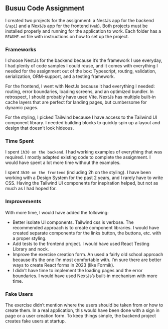 ## Busuu Code Assignment
I created two projects for the assignment: a NestJs app for the backend (`/api`) and a NextJs app for the frontend (`web`). Both projects must be installed properly and running for the application to work. Each folder has a `README.md` file with instructions on how to set up the project.

### Frameworks
I choose NestJs for the backend because it’s the framework I use everyday, I had plenty of code samples I could reuse, and it comes with everything I needed for the assignment out of the box: Typescript, routing, validation, serialization, ORM-support, and a testing framework.

For the frontend, I went with NextJs because it had everything I needed: routing, error boundaries, loading screens, and an optimized bundler. In retrospect, I should probably have used Vite. NextJs has multiple built-in cache layers that are perfect for landing pages, but cumbersome for dynamic pages.

For the styling, I picked Tailwind because I have access to the Tailwind UI component library. I needed building blocks to quickly spin up a layout and design that doesn’t look hideous.

### Time Spent
I spent `1h30 on the backend`. I had working examples of everything that was required. I mostly adapted existing code to complete the assignment. I would have spent a lot more time without the examples.

I spent `3h30 on the frontend` (including 2h on the styling). I have been working with a Design System for the past 2 years, and I rarely have to write CSS. Having the Tailwind UI components for inspiration helped, but not as much as I had hoped for.

### Improvements
With more time, I would have added the following:
- Better isolate UI components. Tailwind css is verbose. The recommended approach is to create component libraries. I would have created separate components for the links button, the buttons, etc. with a proper styling.
- Add tests to the frontend project. I would have used React Testing Library and nock.
- Improve the exercise creation form. An used a fairly old school approach because it’s the one I’m most comfortable with. I’m sure there are better ways to create React forms in 2023 (like Formik).
- I didn’t have time to implement the loading pages and the error boundaries. I would have used NextJs’s built-in mechanism with more time.

### Fake Users
The exercise didn’t mention where the users should be taken from or how to create them. In a real application, this would have been done with a sign in page or a user creation form. To keep things simple, the backend project creates fake users at startup.
